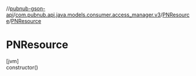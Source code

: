 //[pubnub-gson-api](../../../index.md)/[com.pubnub.api.java.models.consumer.access_manager.v3](../index.md)/[PNResource](index.md)/[PNResource](-p-n-resource.md)

# PNResource

[jvm]\
constructor()
